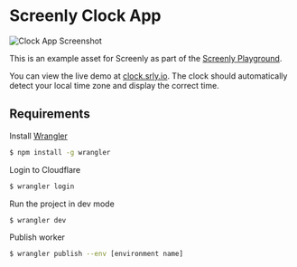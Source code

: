 # Screenly Clock App

![Clock App Screenshot](https://github.com/Screenly/standalone-app-store/blob/master/_assets/img/app-clock-digital.jpg?raw=true)

This is an example asset for Screenly as part of the [Screenly Playground](https://github.com/Screenly/playground).

You can view the live demo at [clock.srly.io](https://clock.srly.io/). The clock should automatically detect your local time zone and display the correct time.

## Requirements

Install [Wrangler](https://developers.cloudflare.com/workers/wrangler/)

```bash
$ npm install -g wrangler
```

Login to Cloudflare

```bash
$ wrangler login
```

Run the project in dev mode

```bash
$ wrangler dev
```

Publish worker

```bash
$ wrangler publish --env [environment name]
```
